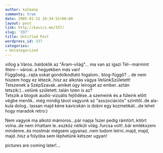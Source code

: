 ```yaml
---
author: kalmanp
comments: true
date: 2005-01-31 20:34:52+00:00
layout: post
link: http://kavics.me/337/
slug: '337'
title: Untitled Post
wordpress_id: 337
categories:
- Uncategorized
---
```


villog a Város..haldoklik az "Áram-világ"... ma van az igazi Tél--mármint itteni-- városi..a hegyekben más van!  
Függőség...rajta sokat gondolkodtató fogalom.. blog-függő? .. de nem hiszem hogy ez létezik..hisz az alkotás vágya VelünkSzületett!  
Tetszenek a SzépSzavak..amiket úgy leírogat az ember..aztán tetszik:)...velünk született..talán Isten is az?  
Tetszik a blogok audió-vizuális fejlődése..a szemeink és a füleink előtt végbe menők.. még mindig távol vagyunk az "asszociációs" szinttől..de ala-kula dolog.. lassan majd kéne kavicskán is dobni egy kozmetikát...de lehet hogy maradok retro:)




Nem vagyok ma alkotó mámoros...pár napja 1szer pedig rámtört..kitört volna..de nem írhattam le..eszköz nélküli világ..furcsa volt!..bár emlékszem mindenre..és mostmár mégsem ugyanaz..nem tudom leírni..majd, majd, majd..hisz a folyóba sem léphetünk kétszer ugyan!




pictures are coming later!...



